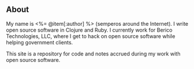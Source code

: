 ## About ##

My name is <%= @item[:author] %> (semperos around the Internet). I write open source software in Clojure and Ruby. I currently work for Berico Technologies, LLC, where I get to hack on open source software while helping government clients.

This site is a repository for code and notes accrued during my work with open source software.
